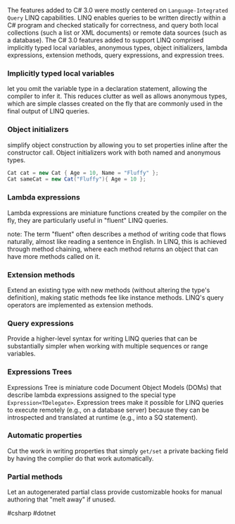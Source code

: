 The features added to C# 3.0 were mostly centered on `Language-Integrated Query` LINQ capabilities. LINQ enables queries to be written directly within a C# program and checked statically for correctness, and query both local collections (such a list or XML documents) or remote data sources (such as a database). The C# 3.0 features added to support LINQ comprised implicitly typed local variables, anonymous types, object initializers, lambda expressions, extension methods, query expressions, and expression trees.

### Implicitly typed local variables

let you omit the variable type in a declaration statement, allowing the compiler to infer it. This reduces clutter as well as allows anonymous types, which are simple classes created on the fly that are commonly used in the final output of LINQ queries.

### Object initializers

simplify object construction by allowing you to set properties inline after the constructor call. Object initializers work with both named and anonymous types.

```csharp
Cat cat = new Cat { Age = 10, Name = "Fluffy" };
Cat sameCat = new Cat("Fluffy"){ Age = 10 };
```

### Lambda expressions

Lambda expressions are miniature functions created by the compiler on the fly, they are particularly useful in "fluent" LINQ queries.

note: The term "fluent" often describes a method of writing code that flows naturally, almost like reading a sentence in English. In LINQ, this is achieved through method chaining, where each method returns an object that can have more methods called on it.

### Extension methods

Extend an existing type with new methods (without altering the type's definition), making static methods fee like instance methods. LINQ's query operators are implemented as extension methods.

### Query expressions

Provide a higher-level syntax for writing LINQ queries that can be substantially simpler when working with multiple sequences or range variables.

### Expressions Trees

Expressions Tree is miniature code Document Object Models (DOMs) that describe lambda expressions assigned to the special type `Expression<TDelegate>`. Expression trees make it possible for LINQ queries to execute remotely (e.g., on a database server) because they can be introspected and translated at runtime (e.g., into a SQ statement).

### Automatic properties

Cut the work in writing properties that simply `get/set` a private backing field by having the complier do that work automatically.

### Partial methods

Let an autogenerated partial class provide customizable hooks for manual authoring that "melt away" if unused.

#csharp #dotnet 